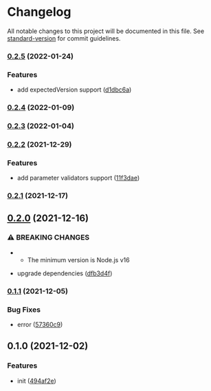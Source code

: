 # Changelog

All notable changes to this project will be documented in this file. See [standard-version](https://github.com/conventional-changelog/standard-version) for commit guidelines.

### [0.2.5](https://github.com/delight-rpc/websocket/compare/v0.2.4...v0.2.5) (2022-01-24)


### Features

* add expectedVersion support ([d1dbc6a](https://github.com/delight-rpc/websocket/commit/d1dbc6abf5b6105094d9e043f1e36e28d8ffee14))

### [0.2.4](https://github.com/delight-rpc/websocket/compare/v0.2.3...v0.2.4) (2022-01-09)

### [0.2.3](https://github.com/delight-rpc/websocket/compare/v0.2.2...v0.2.3) (2022-01-04)

### [0.2.2](https://github.com/delight-rpc/websocket/compare/v0.2.1...v0.2.2) (2021-12-29)


### Features

* add parameter validators support ([11f3dae](https://github.com/delight-rpc/websocket/commit/11f3daed3806e12de5d93ae3f105920d32c49266))

### [0.2.1](https://github.com/delight-rpc/websocket/compare/v0.2.0...v0.2.1) (2021-12-17)

## [0.2.0](https://github.com/delight-rpc/websocket/compare/v0.1.1...v0.2.0) (2021-12-16)


### ⚠ BREAKING CHANGES

* - The minimum version is Node.js v16

* upgrade dependencies ([dfb3d4f](https://github.com/delight-rpc/websocket/commit/dfb3d4fdc5dd57bf0870f2b6ca897b8c87e17147))

### [0.1.1](https://github.com/delight-rpc/websocket/compare/v0.1.0...v0.1.1) (2021-12-05)


### Bug Fixes

* error ([57360c9](https://github.com/delight-rpc/websocket/commit/57360c9d750b107bdf66134bce478aa16b12dedb))

## 0.1.0 (2021-12-02)


### Features

* init ([494af2e](https://github.com/delight-rpc/websocket/commit/494af2eeedcc0316d4722c2872b5e21a29afe8a6))

